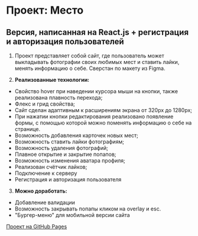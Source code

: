 # Проект: Место
## Версия, написанная на React.js + регистрация и авторизация пользователей
1. Проект представляет собой сайт, где пользователь может выкладывать фотографии своих любимых мест и ставить лайки, менять информацию о себе. Сверстан по макету из Figma.

2. __Реализованные технологии:__
* Свойство hover при наведении курсора мыши на кнопки, также реализована плавность перехода;
* Флекс и грид свойства;
* Сайт сделан адаптивным к расширениям экрана от 320px до 1280px;
* При нажатии кнопки редактирования реализовано появление формы, с помощью которой можно поменять информацию о себе на странице.
* Возможность добавления карточек новых мест;
* Возможность ставить лайки фотографиям;
* Возможность удаления фотографий;
* Плавное открытие и закрытие попапов;
* Возможность изменения аватара профиля;
* Реализован счётчик лайков;
* Подключение к серверу
* Регистрация и авторизация пользователя
  
3. __Можно доработать:__
* Добавление валидации 
* Возможность закрывать попапы кликом на overlay и esc.
* "Бургер-меню" для мобильной версии сайта
   
[Проект на GitHub Pages]()